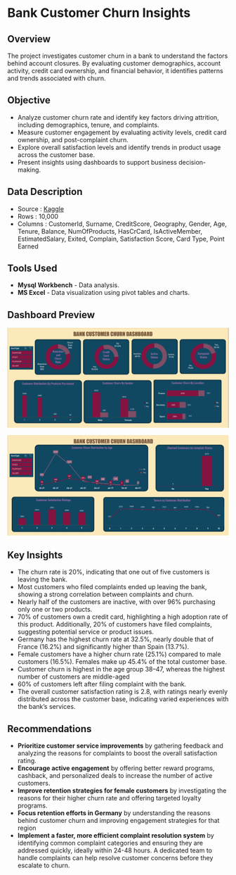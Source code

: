 # Bank Customer Churn Insights

## Overview

The project investigates customer churn in a bank to understand the factors behind account closures. By evaluating customer demographics, account activity, credit card ownership, and financial behavior, it identifies patterns and trends associated with churn.


## Objective
- Analyze customer churn rate and identify key factors driving attrition, including demographics, tenure, and complaints.
- Measure customer engagement by evaluating activity levels, credit card ownership, and post-complaint churn.
- Explore overall satisfaction levels and identify trends in product usage across the customer base.
- Present insights using dashboards to support business decision-making.

## Data Description
- Source : [Kaggle](https://www.kaggle.com/datasets/radheshyamkollipara/bank-customer-churn/data)
- Rows : 10,000
- Columns : CustomerId, Surname, CreditScore, Geography, Gender, Age, Tenure, Balance, NumOfProducts, HasCrCard, IsActiveMember, EstimatedSalary, Exited, Complain, Satisfaction Score, Card Type, Point Earned


## Tools Used
- **Mysql Workbench** - Data analysis.
- **MS Excel** - Data visualization using pivot tables and charts.

## Dashboard Preview
![Bank Customer Churn Dashboard 1](https://github.com/BalajiRamGanesh/Bank-Customer-Churn-Insights/blob/main/Images/Customer%20Churn%20Dashboard1.png?raw=true)

![Bank Customer Churn Dashboard 2](https://github.com/BalajiRamGanesh/Bank-Customer-Churn-Insights/blob/main/Images/Customer%20Churn%20Dashboard2.png?raw=true)

## Key Insights

- The churn rate is 20%, indicating that one out of five customers is leaving the bank.
- Most customers who filed complaints ended up leaving the bank, showing a strong correlation between complaints and churn.
- Nearly half of the customers are inactive, with over 96% purchasing only one or two products.
- 70% of customers own a credit card, highlighting a high adoption rate of this product. Additionally, 20% of customers have filed complaints, suggesting potential service or product issues.
- Germany has the highest churn rate at 32.5%, nearly double that of France (16.2%) and significantly higher than Spain (13.7%).
- Female customers have a higher churn rate (25.1%) compared to male customers (16.5%). Females make up 45.4% of the total customer base.
- Customer churn is highest in the age group 38–47, whereas the highest number of customers are middle-aged
- 60% of customers left after filing complaint with the bank.
- The overall customer satisfaction rating is 2.8, with ratings nearly evenly distributed across the customer base, indicating varied experiences with the bank’s services.

## Recommendations
- **Prioritize customer service improvements** by gathering feedback and analyzing the reasons for complaints to boost the overall satisfaction rating.
- **Encourage active engagement** by offering better reward programs, cashback, and personalized deals to increase the number of active customers.  
- **Improve retention strategies for female customers** by investigating the reasons for their higher churn rate and offering targeted loyalty programs.  
- **Focus retention efforts in Germany** by understanding the reasons behind customer churn and improving engagement strategies for that region  
- **Implement a faster, more efficient complaint resolution system** by identifying common complaint categories and ensuring they are addressed quickly, ideally within 24-48 hours. A dedicated team to handle complaints can help resolve customer concerns before they escalate to churn.




